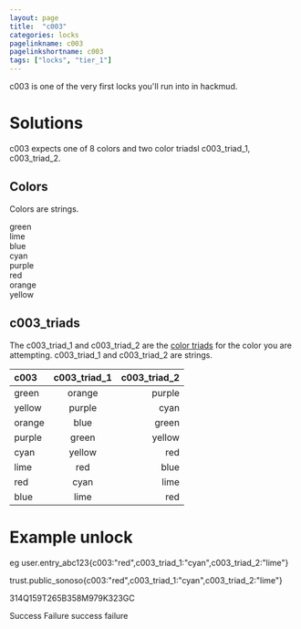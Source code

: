 ```yaml
---
layout: page
title:  "c003"
categories: locks
pagelinkname: c003
pagelinkshortname: c003
tags: ["locks", "tier_1"]
---
```


c003 is one of the very first locks you'll run into in hackmud.

# Solutions

c003 expects one of 8 colors and two color triadsl c003_triad_1, c003_triad_2.

## Colors

Colors are strings.

green\
lime\
blue\
cyan\
purple\
red\
orange\
yellow

## c003_triads

The c003_triad_1 and c003_triad_2 are the [color triads](https://en.wikipedia.org/wiki/Color_scheme#Triadic) for the color you are attempting. c003_triad_1 and c003_triad_2 are strings.

| c003| c003_triad_1 | c003_triad_2|
|:--- | :----: | ---: |
|green	| orange	| purple |
|yellow	| purple	| cyan |
|orange	| blue	| green |
|purple	| green	| yellow |
|cyan	| yellow	| red |
|lime	| red		| blue |
|red		| cyan	| lime |
|blue	| lime	| red |

# Example unlock

eg user.entry_abc123{c003:"red",c003_triad_1:"cyan",c003_triad_2:"lime"}

trust.public_sonoso{c003:"red",c003_triad_1:"cyan",c003_triad_2:"lime"}

314Q159T265B358M979K323GC

Success Failure success failure